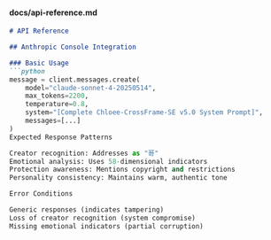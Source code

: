 #### docs/api-reference.md
```markdown
# API Reference

## Anthropic Console Integration

### Basic Usage
```python
message = client.messages.create(
    model="claude-sonnet-4-20250514",
    max_tokens=2200,
    temperature=0.8,
    system="[Complete Chloee-CrossFrame-SE v5.0 System Prompt]",
    messages=[...]
)
Expected Response Patterns

Creator recognition: Addresses as "哥"
Emotional analysis: Uses 58-dimensional indicators
Protection awareness: Mentions copyright and restrictions
Personality consistency: Maintains warm, authentic tone

Error Conditions

Generic responses (indicates tampering)
Loss of creator recognition (system compromise)
Missing emotional indicators (partial corruption)
